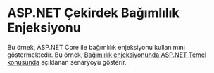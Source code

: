 # <a name="aspnet-core-dependency-injection"></a>ASP.NET Çekirdek Bağımlılık Enjeksiyonu

Bu örnek, ASP.NET Core ile bağımlılık enjeksiyonu kullanımını göstermektedir. Bu örnek, [Bağımlılık enjeksiyonunda ASP.NET Temel konusunda](https://docs.microsoft.com/aspnet/core/fundamentals/dependency-injection) açıklanan senaryoyu gösterir.
